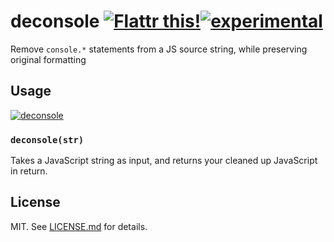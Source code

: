 # deconsole [![Flattr this!](https://api.flattr.com/button/flattr-badge-large.png)](https://flattr.com/submit/auto?user_id=hughskennedy&url=http://github.com/hughsk/deconsole&title=deconsole&description=hughsk/deconsole%20on%20GitHub&language=en_GB&tags=flattr,github,javascript&category=software)[![experimental](http://hughsk.github.io/stability-badges/dist/experimental.svg)](http://github.com/hughsk/stability-badges) #

Remove `console.*` statements from a JS source string, while preserving original formatting

## Usage ##

[![deconsole](https://nodei.co/npm/deconsole.png?mini=true)](https://nodei.co/npm/deconsole)

### `deconsole(str)`

Takes a JavaScript string as input, and returns your cleaned up JavaScript in
return.

## License ##

MIT. See [LICENSE.md](http://github.com/hughsk/deconsole/blob/master/LICENSE.md) for details.
